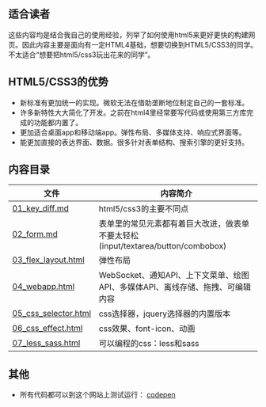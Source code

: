 ## 适合读者

这些内容均是结合我自己的使用经验，列举了如何使用html5来更好更快的构建网页。因此内容主要是面向有一定HTML4基础，想要切换到HTML5/CSS3的同学。不太适合“想要把html5/css3玩出花来的同学”。

## HTML5/CSS3的优势

* 新标准有更加统一的实现。微软无法在借助垄断地位制定自己的一套标准。
* 许多新特性大大简化了开发。之前在html4里经常要写代码或使用第三方库完成的功能都内置了。
* 更加适合桌面app和移动端app。弹性布局、多媒体支持、响应式界面等。
* 能更加直接的表达界面、数据。很多针对表单结构、搜索引擎的更好支持。

## 内容目录

| 文件 | 内容简介 |
| ------ | ------ |
| [01_key_diff.md](01_key_diff.md)  | html5/css3的主要不同点 |
| [02_form.md](02_form.md)  | 表单里的常见元素都有着巨大改进，做表单不要太轻松(input/textarea/button/combobox) |
| [03_flex_layout.html](03_flex_layout.html) | 弹性布局 |
| [04_webapp.html](04_webapp.html) | WebSocket、通知API、上下文菜单、绘图API、多媒体API、离线存储、拖拽、可编辑内容 |
| [05_css_selector.html](05_css_selector.html) | css选择器，jquery选择器的内置版本 |
| [06_css_effect.html](06_css_effect.html) | css效果、font-icon、动画 |
| [07_less_sass.html](07_less_sass.html) | 可以编程的css：less和sass |

## 其他
* 所有代码都可以到这个网站上测试运行： [codepen](http://codepen.io/pen/)